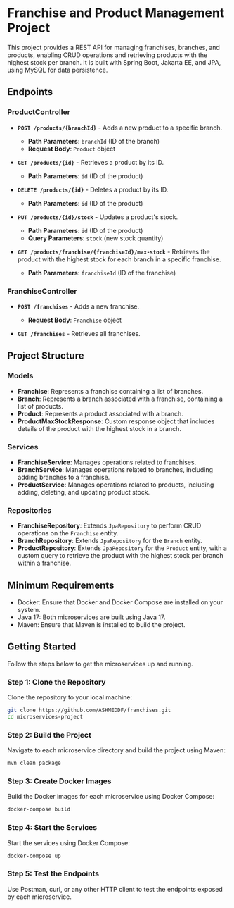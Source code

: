 # Franchise and Product Management Project

This project provides a REST API for managing franchises, branches, and products, enabling CRUD operations and retrieving products with the highest stock per branch. It is built with Spring Boot, Jakarta EE, and JPA, using MySQL for data persistence.

## Endpoints

### ProductController

- **`POST /products/{branchId}`** - Adds a new product to a specific branch.
    - **Path Parameters**: `branchId` (ID of the branch)
    - **Request Body**: `Product` object

- **`GET /products/{id}`** - Retrieves a product by its ID.
    - **Path Parameters**: `id` (ID of the product)

- **`DELETE /products/{id}`** - Deletes a product by its ID.
    - **Path Parameters**: `id` (ID of the product)

- **`PUT /products/{id}/stock`** - Updates a product's stock.
    - **Path Parameters**: `id` (ID of the product)
    - **Query Parameters**: `stock` (new stock quantity)

- **`GET /products/franchise/{franchiseId}/max-stock`** - Retrieves the product with the highest stock for each branch in a specific franchise.
    - **Path Parameters**: `franchiseId` (ID of the franchise)

### FranchiseController

- **`POST /franchises`** - Adds a new franchise.
    - **Request Body**: `Franchise` object

- **`GET /franchises`** - Retrieves all franchises.

## Project Structure

### Models

- **Franchise**: Represents a franchise containing a list of branches.
- **Branch**: Represents a branch associated with a franchise, containing a list of products.
- **Product**: Represents a product associated with a branch.
- **ProductMaxStockResponse**: Custom response object that includes details of the product with the highest stock in a branch.

### Services

- **FranchiseService**: Manages operations related to franchises.
- **BranchService**: Manages operations related to branches, including adding branches to a franchise.
- **ProductService**: Manages operations related to products, including adding, deleting, and updating product stock.

### Repositories

- **FranchiseRepository**: Extends `JpaRepository` to perform CRUD operations on the `Franchise` entity.
- **BranchRepository**: Extends `JpaRepository` for the `Branch` entity.
- **ProductRepository**: Extends `JpaRepository` for the `Product` entity, with a custom query to retrieve the product with the highest stock per branch within a franchise.

## Minimum Requirements

- Docker: Ensure that Docker and Docker Compose are installed on your system.
- Java 17: Both microservices are built using Java 17.
- Maven: Ensure that Maven is installed to build the project.

## Getting Started

Follow the steps below to get the microservices up and running.

### Step 1: Clone the Repository

Clone the repository to your local machine:

```sh
git clone https://github.com/ASHMEDDF/franchises.git
cd microservices-project
```

### Step 2: Build the Project

Navigate to each microservice directory and build the project using Maven:

```sh
mvn clean package
```

### Step 3: Create Docker Images

Build the Docker images for each microservice using Docker Compose:

```sh
docker-compose build
```

### Step 4: Start the Services

Start the services using Docker Compose:

```sh
docker-compose up
```


### Step 5: Test the Endpoints

Use Postman, curl, or any other HTTP client to test the endpoints exposed by each microservice.
